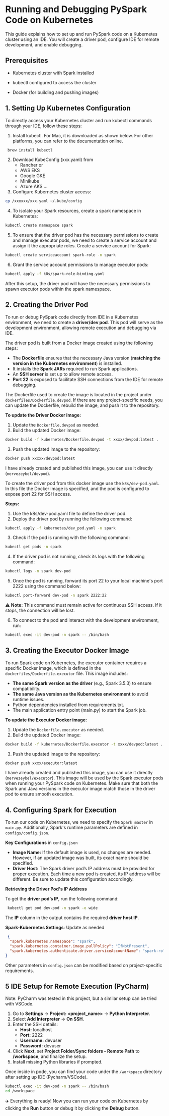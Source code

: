 # Running and Debugging PySpark Code on Kubernetes

This guide explains how to set up and run PySpark code on a Kubernetes cluster using an IDE. You will create a driver pod, configure IDE for remote development, and enable debugging.

## Prerequisites

- Kubernetes cluster with Spark installed

- kubectl configured to access the cluster

- Docker (for building and pushing images)

## 1. Setting Up Kubernetes Configuration
To directly access your Kubernetes cluster and run kubectl commands through your IDE, follow these steps:
1. Install kubectl. For Mac, it is downloaded as shown below. For other platforms, you can refer to the documentation online.
```bash
 brew install kubectl
```

2. Download KubeConfig (xxx.yaml) from 
   - Rancher or
   - AWS EKS
   - Google GKE
   - Minikube
   - Azure AKS ...
3. Configure Kubernetes cluster access:
```bash
cp /xxxxxx/xxx.yaml ~/.kube/config
```
4. To isolate your Spark resources, create a spark namespace in Kubernetes:
```bash
kubectl create namespace spark
```
5. To ensure that the driver pod has the necessary permissions to create and manage executor pods, we need to create a service account and assign it the appropriate roles.
Create a service account for Spark:

```bash
kubectl create serviceaccount spark-role -n spark
```
6. Grant the service account permissions to manage executor pods:
```bash
kubectl apply -f k8s/spark-role-binding.yaml
```
After this setup, the driver pod will have the necessary permissions to spawn executor pods within the spark namespace.

##  2. Creating the Driver Pod

To run or debug PySpark code directly from IDE in a Kubernetes environment, we need to create a **driver/dev pod**. This pod will serve as the development environment, allowing remote execution and debugging via IDE.

The driver pod is built from a Docker image created using the following steps:

- The **Dockerfile** ensures that the necessary Java version (**matching the version in the Kubernetes environment**) is installed.
- It installs the **Spark JARs** required to run Spark applications.
- An **SSH server** is set up to allow remote access.
- **Port 22** is exposed to facilitate SSH connections from the IDE for remote debugging.

The Dockerfile used to create the image is located in the project under ```dockerfiles/Dockerfile.devpod```. If there are any project-specific needs, you can update the Dockerfile, rebuild the image, and push it to the repository.

**To update the Driver Docker image:**
1. Update the `Dockerfile.devpod` as needed.
2. Build the updated Docker image:
```bash 
docker build -f kubernetes/Dockerfile.devpod -t xxxx/devpod:latest .
```
3. Push the updated image to the repository:
```bash 
docker push xxxxx/devpod:latest
```
I have already created and published this image, you can use it directly (`mervezeybel/devpod`).

To create the driver pod from this docker image use the `k8s/dev-pod.yaml`. In this file  the Docker image is specified, and the pod is configured to expose port 22 for SSH access.

**Steps:**
1. Use the k8s/dev-pod.yaml file to define the driver pod.
2. Deploy the driver pod by running the following command:
```bash 
kubectl apply -f kubernetes/dev_pod.yaml -n spark
```
3. Check if the pod is running with the following command:
```bash 
kubectl get pods -n spark
```
4. If the driver pod is not running, check its logs with the following command:
```bash 
kubectl logs -n spark dev-pod
```
5. Once the pod is running, forward its port 22 to your local machine's port 2222 using the command below:
```bash 
kubectl port-forward dev-pod -n spark 2222:22
```

⚠️ **Note:** This command must remain active for continuous SSH access. If it stops, the connection will be lost.

6. To connect to the pod and interact with the development environment, run:
```bash 
kubectl exec -it dev-pod -n spark -- /bin/bash
```

## 3. Creating the Executor Docker Image

To run Spark code on Kubernetes, the executor container requires a specific Docker image, which is defined in the `dockerfiles/Dockerfile.executor` file. This image includes:

- **The same Spark version as the driver** (e.g., Spark 3.5.3) to ensure compatibility.
- **The same Java version as the Kubernetes environment** to avoid runtime issues.
- Python dependencies installed from requirements.txt.
- The main application entry point (main.py) to start the Spark job.

**To update the Executor Docker image:**
1. Update the `Dockerfile.executor` as needed.
2. Build the updated Docker image:
```bash 
docker build -f kubernetes/Dockerfile.executor -t xxxx/devpod:latest .
```
3. Push the updated image to the repository:
```bash 
docker push xxxx/executor:latest
```
I have already created and published this image, you can use it directly (`mervezeybel/executor`). 
This image will be used by the Spark executor pods when running your PySpark code on Kubernetes. Make sure that both the Spark and Java versions in the executor image match those in the driver pod to ensure smooth execution.

## 4. Configuring Spark for Execution

To run our code on Kubernetes, we need to specify the `Spark master` in `main.py`. Additionally, Spark's runtime parameters are defined in `configs/config.json`.

**Key Configurations** in `config.json`
- **Image Name:** If the default image is used, no changes are needed. However, if an updated image was built, its exact name should be specified.
- **Driver Host:** The Spark driver pod’s IP address must be provided for proper execution. Each time a new pod is created, its IP address will be different. Be sure to update this configuration accordingly.

**Retrieving the Driver Pod's IP Address**

   To get the **driver pod’s IP**, run the following command:
   ```bash 
    kubectl get pod dev-pod -n spark -o wide
   ```
   The **IP** column in the output contains the required **driver host IP**.
   
**Spark-Kubernetes Settings**: Update as needed
```json
 {
  "spark.kubernetes.namespace": "spark",
  "spark.kubernetes.container.image.pullPolicy": "IfNotPresent",
  "spark.kubernetes.authenticate.driver.serviceAccountName": "spark-role"
}
```
Other parameters in `config.json` can be modified based on project-specific requirements.

   ## 5 IDE Setup for Remote Execution (PyCharm)

Note: PyCharm was tested in this project, but a similar setup can be tried with VSCode.


1. Go to **Settings** → **Project: <project_name>** → **Python Interpreter**.
2. Select **Add Interpreter** → **On SSH**.
3. Enter the SSH details:
   - **Host:** localhost
   - **Port:** 2222
   - **Username:** devuser
   - **Password:** devuser
4. Click **Next**, set **Project Folder/Sync folders - Remote Path** to **/workspace**, and finalize the setup.
5. Install missing Python libraries if prompted.

Once inside in pode, you can find your code under the `/workspace` directory after setting up IDE (Pycharm/VSCode).
```bash 
kubectl exec -it dev-pod -n spark -- /bin/bash
cd /workspace
```
✈️ Everything is ready! Now you can run your code on Kubernetes by clicking the **Run** button or debug it by clicking the **Debug** button.

